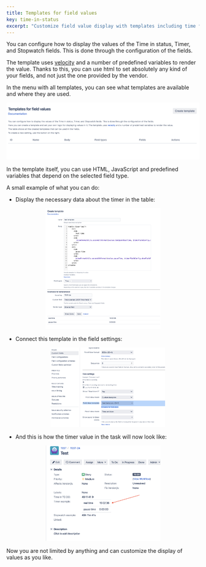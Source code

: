 ```yaml
---
title: Templates for field values
key: time-in-status
excerpt: "Customize field value display with templates including time formats, conditional logic, and dynamic content rendering options."
---
```



You can configure how to display the values of the Time in status, Timer, and Stopwatch fields. This is done through the configuration of the fields.

The template uses [velocity](https://velocity.apache.org/engine/1.7/user-guide.html) and a number of predefined variables to render the value. Thanks to this, you can use html to set absolutely any kind of your fields, and not just the one provided by the vendor.

In the menu with all templates, you can see what templates are available and where they are used.

<p style="text-align: center;"><a href="/uploads/time-in-status/templates/1.png"><img src="/uploads/time-in-status/templates/1.png" style="width:600px"/></a></p>

In the template itself, you can use HTML, JavaScript and predefined variables that depend on the selected field type.

A small example of what you can do: <br>
* Display the necessary data about the timer in the table: <br>
<p style="text-align: center;"><a href="/uploads/time-in-status/templates/2.png"><img src="/uploads/time-in-status/templates/2.png" style="width:300px"/></a></p>


<script src="https://gist.github.com/JiBrok/9999437e950b81d35853d85c4975caad.js"></script>

* Connect this template in the field settings: <br>
  <p style="text-align: center;"><a href="/uploads/time-in-status/templates/3.png"><img src="/uploads/time-in-status/templates/4.png" style="width:300px"/></a></p>

* And this is how the timer value in the task will now look like: <br>
<p style="text-align: center;"><a href="/uploads/time-in-status/templates/3.png"><img src="/uploads/time-in-status/templates/3.png" style="width:300px"/></a></p>


Now you are not limited by anything and can customize the display of values as you like.